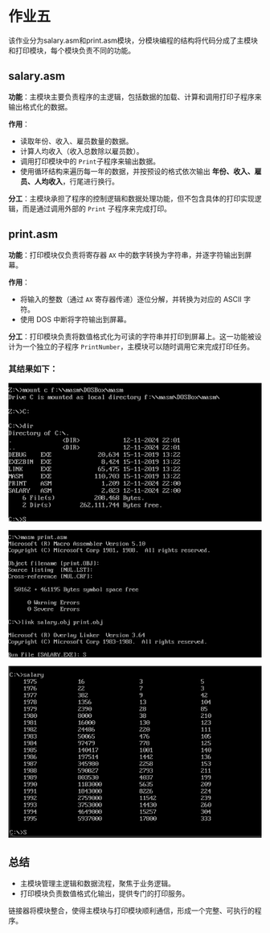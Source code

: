# 作业五

该作业分为salary.asm和print.asm模块，分模块编程的结构将代码分成了主模块和打印模块，每个模块负责不同的功能。

## salary.asm

**功能**：主模块主要负责程序的主逻辑，包括数据的加载、计算和调用打印子程序来输出格式化的数据。

**作用**：

- 读取年份、收入、雇员数量的数据。
- 计算人均收入（收入总数除以雇员数）。
- 调用打印模块中的 `Print`子程序来输出数据。
- 使用循环结构来遍历每一年的数据，并按预设的格式依次输出 **年份、收入、雇员、人均收入**，行尾进行换行。

**分工**：主模块承担了程序的控制逻辑和数据处理功能，但不包含具体的打印实现逻辑，而是通过调用外部的 `Print` 子程序来完成打印。

## print.asm

**功能**：打印模块仅负责将寄存器 `AX` 中的数字转换为字符串，并逐字符输出到屏幕。

**作用**：

- 将输入的整数（通过 `AX` 寄存器传递）逐位分解，并转换为对应的 ASCII 字符。
- 使用 DOS 中断将字符输出到屏幕。

**分工**：打印模块负责将数值格式化为可读的字符串并打印到屏幕上。这一功能被设计为一个独立的子程序 `PrintNumber`，主模块可以随时调用它来完成打印任务。

### 其结果如下：

![](../img/作业五/2.png)

![](../img/作业五/3.png)

![](../img/作业五/1.png)

## 总结

- 主模块管理主逻辑和数据流程，聚焦于业务逻辑。
- 打印模块负责数值格式化输出，提供专门的打印服务。

链接器将模块整合，使得主模块与打印模块顺利通信，形成一个完整、可执行的程序。
